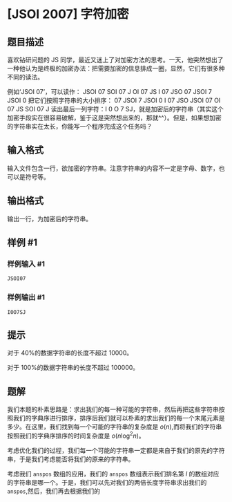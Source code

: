 # [JSOI 2007] 字符加密

## 题目描述

喜欢钻研问题的 JS 同学，最近又迷上了对加密方法的思考。一天，他突然想出了一种他认为是终极的加密办法：把需要加密的信息排成一圈，显然，它们有很多种不同的读法。

例如‘JSOI 07’，可以读作：  JSOI 07 SOI 07 J OI 07 JS I 07 JSO 07 JSOI 7 JSOI 0 把它们按照字符串的大小排序： 07 JSOI 7 JSOI 0 I 07 JSO JSOI 07 OI 07 JS SOI 07 J 读出最后一列字符：I 0 O 7 SJ，就是加密后的字符串（其实这个加密手段实在很容易破解，鉴于这是突然想出来的，那就^^）。但是，如果想加密的字符串实在太长，你能写一个程序完成这个任务吗？

## 输入格式

输入文件包含一行，欲加密的字符串。注意字符串的内容不一定是字母、数字，也可以是符号等。

## 输出格式

输出一行，为加密后的字符串。

## 样例 #1

### 样例输入 #1

```
JSOI07
```

### 样例输出 #1

```
I0O7SJ
```

## 提示

对于 40%的数据字符串的长度不超过 10000。

对于 100%的数据字符串的长度不超过 100000。

## 题解
我们本题的朴素思路是：求出我们的每一种可能的字符串，然后再把这些字符串按照我们的字典序进行排序，排序后我们就可以朴素的求出我们的每一个末尾元素是多少。在这里，我们找到每一个可能的字符串的复杂度是 $o(n)$,而将我们的字符串按照我们的字典序排序的时间复杂度是 $o(n\log^2n)$。

考虑优化我们的过程，我们每一个可能的字符串一定都是来自于我们的原先的字符串，于是我们考虑能否将我们的原来的字符串。

考虑我们 `anspos` 数组的应用，我们的 `anspos` 数组表示我们排名第 $l$ 的数组对应的字符串是哪一个。于是，我们可以先对我们的两倍长度字符串求出我们的 `anspos`,然后，我们再去根据我们的

